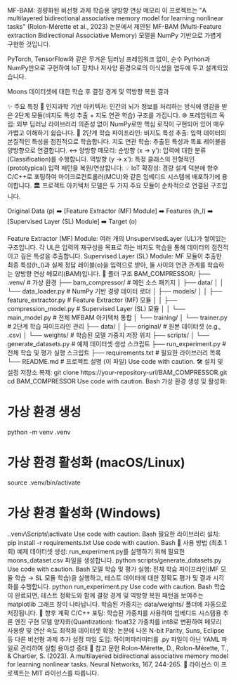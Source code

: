 MF-BAM: 경량화된 비선형 과제 학습용 양방향 연상 메모리
이 프로젝트는 "A multilayered bidirectional associative memory model for learning nonlinear tasks" (Rolon-Mérette et al., 2023) 논문에서 제안된 MF-BAM (Multi-Feature extraction Bidirectional Associative Memory) 모델을 NumPy 기반으로 가볍게 구현한 것입니다.

PyTorch, TensorFlow와 같은 무거운 딥러닝 프레임워크 없이, 순수 Python과 NumPy만으로 구현하여 IoT 장치나 저사양 환경으로의 이식성을 염두에 두고 설계되었습니다.

Moons 데이터셋에 대한 학습 후 결정 경계 및 역방향 복원 결과

✨ 주요 특징
🧠 인지과학 기반 아키텍처: 인간의 뇌가 정보를 처리하는 방식에 영감을 받은 2단계 모듈(비지도 특성 추출 + 지도 연관 학습) 구조를 가집니다.
⚙️ 프레임워크 독립: 외부 딥러닝 라이브러리 의존성 없이 NumPy로만 핵심 로직이 구현되어 있어 매우 가볍고 이해하기 쉽습니다.
🚀 2단계 학습 파이프라인:
비지도 특성 추출: 입력 데이터의 본질적인 특성을 점진적으로 학습합니다.
지도 연관 학습: 추출된 특성과 목표 레이블을 양방향으로 연결합니다.
↔️ 양방향 메모리:
순방향 (x → y'): 입력에 대한 분류(Classification)를 수행합니다.
역방향 (y → x'): 특정 클래스의 전형적인(prototypical) 입력 패턴을 복원/연상합니다.
💡 IoT 확장성: 경량 설계 덕분에 향후 C/C++로 포팅하여 마이크로컨트롤러(MCU)와 같은 임베디드 시스템에 배포하기에 용이합니다.
🏛️ 프로젝트 아키텍처
모델은 두 가지 주요 모듈이 순차적으로 연결된 구조입니다.

Original Data (p) ➡️ [Feature Extractor (MF) Module] ➡️ Features (h_l) ➡️ [Supervised Layer (SL) Module] ➡️ Target (o)

Feature Extractor (MF) Module: 여러 개의 UnsupervisedLayer (UL)가 쌓여있는 구조입니다. 각 UL은 입력의 재구성을 목표로 하는 비지도 학습을 통해 데이터의 점진적이고 깊은 특성을 추출합니다.
Supervised Layer (SL) Module: MF 모듈이 추출한 최종 특성(h_l)과 실제 정답 레이블(o)을 입력으로 받아, 둘 사이의 연관 관계를 학습하는 양방향 연상 메모리(BAM)입니다.
📁 폴더 구조
BAM_COMPRESSOR/
├── .venv/                  # 가상 환경
├── bam_compressor/         # 메인 소스 패키지
│   ├── data/
│   │   └── data_loader.py  # NumPy 기반 경량 데이터 로더
│   ├── models/
│   │   ├── feature_extractor.py # Feature Extractor (MF) 모듈
│   │   ├── compression_model.py # Supervised Layer (SL) 모듈
│   │   └── main_model.py        # 전체 MFBAM 아키텍처 통합
│   └── training/
│       └── trainer.py      # 2단계 학습 파이프라인 관리
├── data/
│   ├── original/           # 원본 데이터셋 (e.g., .csv)
│   └── weights/            # 학습된 모델 가중치 저장 위치
├── scripts/
│   └── generate_datasets.py # 예제 데이터셋 생성 스크립트
├── run_experiment.py       # 전체 학습 및 평가 실행 스크립트
├── requirements.txt        # 필요한 라이브러리 목록
└── README.md               # 프로젝트 설명 (이 파일)
Use code with caution.
🛠️ 설치 및 설정
저장소 복제:
git clone https://your-repository-url/BAM_COMPRESSOR.git
cd BAM_COMPRESSOR
Use code with caution.
Bash
가상 환경 생성 및 활성화:
# 가상 환경 생성
python -m venv .venv

# 가상 환경 활성화 (macOS/Linux)
source .venv/bin/activate

# 가상 환경 활성화 (Windows)
.\.venv\Scripts\activate
Use code with caution.
Bash
필요한 라이브러리 설치:
pip install -r requirements.txt
Use code with caution.
Bash
🚀 사용 방법
(최초 1회) 예제 데이터셋 생성:
run_experiment.py를 실행하기 위해 필요한 moons_dataset.csv 파일을 생성합니다.
python scripts/generate_datasets.py
Use code with caution.
Bash
모델 학습 및 평가 실행:
전체 학습 파이프라인(MF 모듈 학습 → SL 모듈 학습)을 실행하고, 테스트 데이터에 대한 정확도 평가 및 결과 시각화를 수행합니다.
python run_experiment.py
Use code with caution.
Bash
학습이 완료되면, 테스트 정확도와 함께 결정 경계 및 역방향 복원 패턴을 보여주는 matplotlib 그래프 창이 나타납니다. 학습된 가중치는 data/weights/ 폴더에 자동으로 저장됩니다.
🔮 향후 계획
C/C++ 포팅: 학습된 가중치를 사용하여 임베디드 시스템용 추론 엔진 구현
모델 양자화(Quantization): float32 가중치를 int8로 변환하여 메모리 사용량 및 연산 속도 최적화
데이터셋 확장: 논문에 나온 N-bit Parity, Suns, Eclipse 등 다른 비선형 과제 추가
설정 파일 도입: 하이퍼파라미터를 .py 파일이 아닌 YAML 파일로 관리하여 실험 용이성 증대
📜 참고 문헌
Rolon-Mérette, D., Rolon-Mérette, T., & Chartier, S. (2023). A multilayered bidirectional associative memory model for learning nonlinear tasks. Neural Networks, 167, 244-265.
📄 라이선스
이 프로젝트는 MIT 라이선스를 따릅니다.

